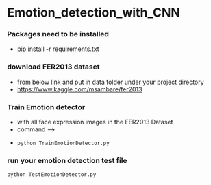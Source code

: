 # Emotion_detection_with_CNN

### Packages need to be installed
- pip install -r requirements.txt

### download FER2013 dataset
- from below link and put in data folder under your project directory
- https://www.kaggle.com/msambare/fer2013

### Train Emotion detector
- with all face expression images in the FER2013 Dataset
- command -->
- ```
  python TrainEmotionDetector.py
  ```

### run your emotion detection test file
```
python TestEmotionDetector.py
```
